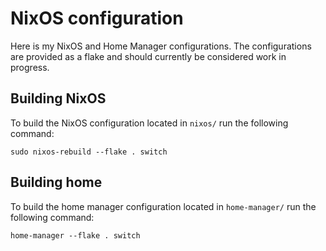 # NixOS configuration
Here is my NixOS and Home Manager configurations.
The configurations are provided as a flake and should currently be considered work in progress.

## Building NixOS
To build the NixOS configuration located in ```nixos/``` run the following command:

```shell
sudo nixos-rebuild --flake . switch
```

## Building home
To build the home manager configuration located in ```home-manager/``` run the following command:

```shell
home-manager --flake . switch
```
